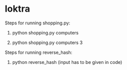 # loktra

Steps for running shopping.py:

1. python shopping.py computers

2. python shopping.py computers 3         

Steps for running reverse_hash:

1. python reverse_hash (input has to be given in code)
